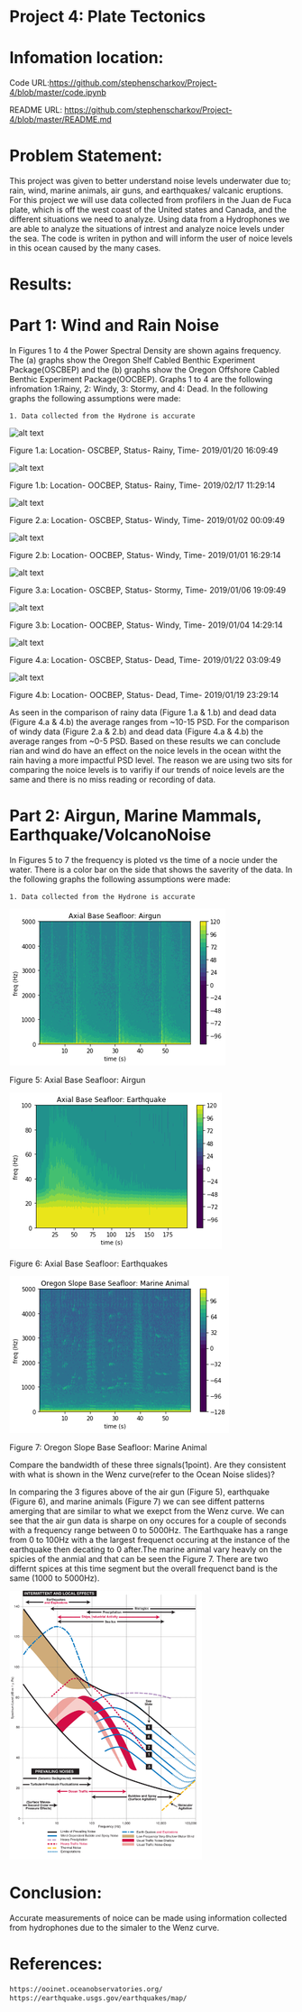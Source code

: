#  Project 4: Plate Tectonics

# Infomation location:

  Code URL:https://github.com/stephenscharkov/Project-4/blob/master/code.ipynb
  
  README URL: https://github.com/stephenscharkov/Project-4/blob/master/README.md
  
# Problem Statement:

  This project was given to better understand noise levels underwater due to; rain, wind, marine animals, air guns, and earthquakes/ valcanic
  eruptions. For this project we will use data collected from profilers in the Juan de Fuca plate, which is off the west coast of the United 
  states and Canada, and the different situations we need to analyze. Using data from a Hydrophones we are able to analyze the situations of 
  intrest and analyze noice levels under the sea. The code is writen in python and will inform the user of noice levels in this ocean caused 
  by the many cases. 

# Results:
  
  
# Part 1: Wind and Rain Noise
  In Figures 1 to 4 the Power Spectral Density are shown agains frequency. The (a) graphs show the Oregon Shelf Cabled Benthic Experiment Package(OSCBEP) and the (b) graphs show the Oregon Offshore Cabled Benthic Experiment Package(OOCBEP). Graphs 1 to 4 are the following infromation 1:Rainy, 2: Windy, 3: Stormy, and 4: Dead.
  In the following graphs the following assumptions were made: 
  
    1. Data collected from the Hydrone is accurate
  
  ![alt text](https://github.com/stephenscharkov/Project-4/blob/master/Oregon%20Shelf%20Cabled%20Benthic%20Experiment%20Package%20Rainy.png)
  
  Figure 1.a: Location- OSCBEP, Status- Rainy, Time-  2019/01/20 16:09:49
  
  ![alt text](https://github.com/stephenscharkov/Project-4/blob/master/Oregon%20Offshore%20Cabled%20Benthic%20Experiment%20Package%20Rainy.png)
  
  Figure 1.b: Location- OOCBEP, Status- Rainy, Time- 2019/02/17 11:29:14
  
  ![alt text](https://github.com/stephenscharkov/Project-4/blob/master/Oregon%20Shelf%20Cabled%20Benthic%20Experiment%20Package%20Windy.png)
  
  Figure 2.a: Location- OSCBEP, Status- Windy, Time- 2019/01/02 00:09:49
  
  ![alt text](https://github.com/stephenscharkov/Project-4/blob/master/Oregon%20Offshore%20Cabled%20Benthic%20Experiment%20Package%20Windy.png)
  
  Figure 2.b: Location- OOCBEP, Status- Windy, Time- 2019/01/01 16:29:14
  
  ![alt text](https://github.com/stephenscharkov/Project-4/blob/master/Oregon%20Shelf%20Cabled%20Benthic%20Experiment%20Package%20Stormy.png)
  
  Figure 3.a: Location- OSCBEP, Status- Stormy, Time- 2019/01/06 19:09:49
  
  ![alt text](https://github.com/stephenscharkov/Project-4/blob/master/Oregon%20Offshore%20Cabled%20Benthic%20Experiment%20Package%20Stormy.png)
  
  Figure 3.b: Location- OOCBEP, Status- Windy, Time- 2019/01/04 14:29:14
  
  ![alt text](https://github.com/stephenscharkov/Project-4/blob/master/Oregon%20Shelf%20Cabled%20Benthic%20Experiment%20Package%20Dead.png)
  
  Figure 4.a: Location- OSCBEP, Status- Dead, Time- 2019/01/22 03:09:49
  
  ![alt text](https://github.com/stephenscharkov/Project-4/blob/master/Oregon%20Offshore%20Cabled%20Benthic%20Experiment%20Package%20Dead.png)
  
  Figure 4.b: Location- OOCBEP, Status- Dead, Time- 2019/01/19 23:29:14
  
  As seen in the comparison of rainy data (Figure 1.a & 1.b) and dead data (Figure 4.a & 4.b) the average ranges from ~10-15 PSD. For the comparison of windy data (Figure 2.a & 2.b) and dead data (Figure 4.a & 4.b) the average ranges from ~0-5 PSD. Based on these results we can conclude rian and wind do have an effect on the noice levels in the ocean witht the rain having a more impactful PSD level. The reason we are using two sits for comparing the noice levels is to varifiy if our trends of noice levels are the same and there is no miss reading or recording of data.  
  
# Part 2: Airgun, Marine Mammals, Earthquake/VolcanoNoise

In Figures 5 to 7 the frequency is ploted vs the time of a nocie under the water. There is a color bar on the side that shows the saverity of the data.
  In the following graphs the following assumptions were made: 
  
    1. Data collected from the Hydrone is accurate
  


 ![alt text](https://github.com/stephenscharkov/Project-4/blob/master/Axial%20Base%20Seafloor%20Airgun.png)
 
  Figure 5: Axial Base Seafloor: Airgun 
  
  ![alt text](https://github.com/stephenscharkov/Project-4/blob/master/Axial%20Base%20Seafloor%20Earthquake.png)

  Figure 6: Axial Base Seafloor: Earthquakes
  
  ![alt text](https://github.com/stephenscharkov/Project-4/blob/master/Oregon%20Slope%20Base%20Seafloor%20Marine%20Animal.png)

  Figure 7: Oregon Slope Base Seafloor: Marine Animal
  
  Compare the bandwidth of these three signals(1point). Are they consistent with what is shown in the Wenz curve(refer to the Ocean Noise slides)?
  
  In comparing the 3 figures above of the air gun (Figure 5), earthquake (Figure 6), and marine animals (Figure 7) we can see diffent patterns amerging that are similar to what we exepct from the Wenz curve. We can see that the air gun data is sharpe on ony occures for a couple of seconds with a frequency range between 0 to 5000Hz. The Earthquake has a range from 0 to 100Hz with a the largest frequenct occuring at the instance of the earthquake then decating to 0 after.The marine animal vary heavly on the spicies of the anmial and that can be seen the Figure 7. There are two differnt spices at this time segment but the overall frequenct band is the same (1000 to 5000Hz).
  
  
  ![alt text](https://github.com/stephenscharkov/Project-4/blob/master/Wentz%20Curve.png)
  
  
  # Conclusion:
  
  Accurate measurements of noice can be made using information collected from hydrophones due to the simaler to the Wenz curve.
  
  # References:
  
    https://ooinet.oceanobservatories.org/
    https://earthquake.usgs.gov/earthquakes/map/
    
    
